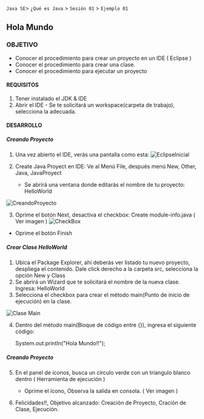 
`Java SE`> `¿Qué es Java` > `Sesión 01` > `Ejemplo 01`

## Hola Mundo

### OBJETIVO

- Conocer el procedimiento para crear un proyecto en un IDE ( Eclipse )
- Conocer el procedimiento para crear una clase.
- Conocer el procedimiento para ejecutar un proyecto

#### REQUISITOS

1. Tener instalado el JDK & IDE
2. Abrir el IDE
        - Se te solicitará un workspace(carpeta de trabajo), selecciona la adecuada.

#### DESARROLLO

##### Creando Proyecto

1. Una vez abierto el IDE, verás una pantalla como esta:
![EclipseInicial](https://user-images.githubusercontent.com/56565204/66857050-162b4c00-ef4c-11e9-947c-e9b1d3910859.png)

2. Create Java Proyect en IDE: Ve al Menú File, después menú New, Other, Java, JavaProyect
   - Se abrirá una ventana donde editarás el nombre de tu proyecto: HelloWorld
        
![CreandoProyecto](https://user-images.githubusercontent.com/56565204/66862014-b043c200-ef55-11e9-8938-304d67353b8f.png)
        
3. Oprime el botón Next, desactiva el checkbox: Create module-info.java ( Ver imagen )
![CheckBox](https://user-images.githubusercontent.com/56565204/66863364-77591c80-ef58-11e9-9533-382b8e9479af.png)

  - Oprime el botón Finish

##### Crear Clase HelloWorld

1. Ubica el Package Explorer, ahí deberás ver listado tu nuevo proyecto, despliega el contenido. Dale click derecho a la carpeta src, selecciona la opción New y Class
2. Se abrirá un Wizard que te solicitará el nombre de la nueva clase. Ingresa: HelloWorld
3. Selecciona el checkbox para crear el método main(Punto de inicio de ejecución) en la clase.

![Clase Main](https://user-images.githubusercontent.com/56565204/66873698-b4300e00-ef6e-11e9-87a5-3234b842a7c0.png)

4. Dentro del método main(Bloque de código entre {}), ingresa el siguiente código:

   System.out.println("Hola Mundo!!");

##### Creando Proyecto

5. En el panel de íconos, busca un circulo verde con un tríangulo blanco dentro ( Herramienta de ejecución )

   - Oprime el ícono, Observa la salida en consola. ( Ver imagen )
   
   
6. Felicidades!!, Objetivo alcanzado: Creación de Proyecto, Cración de Clase, Ejecución.
